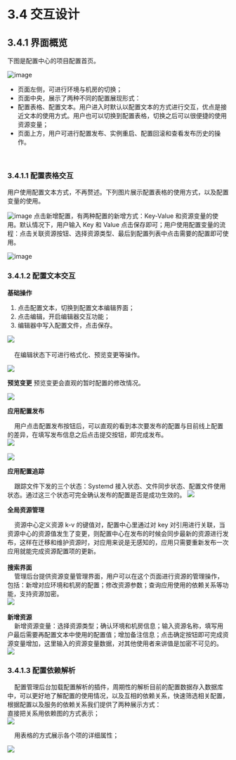 # 3.4 交互设计

## 3.4.1 界面概览

下图是配置中心的项目配置首页。

![image](../static/juno/config3.4.1.png)

- 页面左侧，可进行环境与机房的切换；
- 页面中央，展示了两种不同的配置展现形式：
- 配置表格、配置文本。用户进入时默认以配置文本的方式进行交互，优点是接近文本的使用方式。用户也可以切换到配置表格，切换之后可以很便捷的使用资源变量；
- 页面上方，用户可进行配置发布、实例重启、配置回滚和查看发布历史的操作。

 
### 3.4.1.1 配置表格交互

用户使用配置文本方式，不再赘述。下列图片展示配置表格的使用方式，以及配置变量的使用。

![image](../static/juno/config3.4.2.png)
点击新增配置，有两种配置的新增方式：Key-Value 和资源变量的使用。默认情况下，用户输入 Key 和 Value 点击保存即可；用户使用配置变量的流程：点击关联资源按钮、选择资源类型、最后到配置列表中点击需要的配置即可使用。

![image](../static/juno/config3.4.3.png)


### 3.4.1.2 配置文本交互

**基础操作**

1. 点击配置文本，切换到配置文本编辑界面；
1. 点击编辑，开启编辑器交互功能；
1. 编辑器中写入配置文件，点击保存。

![](https://cdn.nlark.com/yuque/0/2020/png/594625/1582710830871-73e54060-43b2-472b-b63e-5f7f1cd7dd62.png#align=left&display=inline&height=258&originHeight=258&originWidth=1066&size=0&status=done&style=none&width=1066)<br /> <br />    在编辑状态下可进行格式化、预览变更等操作。

![](https://cdn.nlark.com/yuque/0/2020/png/594625/1582710830901-44f46ad0-dfc9-4c2b-bcc4-d1b8404c9f99.png#align=left&display=inline&height=267&originHeight=267&originWidth=1084&size=0&status=done&style=none&width=1084)

**预览变更**
预览变更会直观的暂时配置的修改情况。

![](https://cdn.nlark.com/yuque/0/2020/png/594625/1582710830897-6d7b64de-7959-4804-b615-a2de1e7c7541.png#align=left&display=inline&height=184&originHeight=184&originWidth=1110&size=0&status=done&style=none&width=1110)

**应用配置发布**

    用户点击配置发布按钮后，可以直观的看到本次要发布的配置与目前线上配置的差异，在填写发布信息之后点击提交按钮，即完成发布。<br />![](https://cdn.nlark.com/yuque/0/2020/png/594625/1582710830972-8584b5a8-5217-4d31-9686-915f9d25fc47.png#align=left&display=inline&height=332&originHeight=332&originWidth=1097&size=0&status=done&style=none&width=1097)<br /> <br />![](https://cdn.nlark.com/yuque/0/2020/png/594625/1582710830944-6fd6651b-ea00-46ac-a553-bfab43a0c1b9.png#align=left&display=inline&height=381&originHeight=381&originWidth=947&size=0&status=done&style=none&width=947)

**应用配置追踪**

    跟踪文件下发的三个状态：Systemd 接入状态、文件同步状态、配置文件使用状态。通过这三个状态可完全确认发布的配置是否是成功生效的。
![](https://cdn.nlark.com/yuque/0/2020/png/594625/1582710830877-b7b9cf81-bae5-4766-a5dc-70f333bbb6cc.png#align=left&display=inline&height=358&originHeight=358&originWidth=1075&size=0&status=done&style=none&width=1075)

**全局资源管理**

    资源中心定义资源 k-v 的键值对，配置中心里通过对 key 对引用进行关联，当资源中心的资源值发生了变更，则配置中心在发布的时候会同步最新的资源进行发布，这样在迁移和维护资源时，对应用来说是无感知的，应用只需要重新发布一次应用就能完成资源配置项的更新。<br /> <br />**搜索界面**<br />    管理后台提供资源变量管理界面，用户可以在这个页面进行资源的管理操作，包括：新增对应环境和机房的配置；修改资源参数；查询应用使用的依赖关系等功能，支持资源加密。<br />![](https://cdn.nlark.com/yuque/0/2020/png/594625/1582710830956-623f2b1c-ccfd-4485-aaa2-2e93841f6e7a.png#align=left&display=inline&height=271&originHeight=271&originWidth=1094&size=0&status=done&style=none&width=1094)<br /> <br />**新增资源**<br />    新增资源变量：选择资源类型；确认环境和机房信息；输入资源名称，填写用户最后需要再配置文本中使用的配置值；增加备注信息；点击确定按钮即可完成资源变量增加，这里输入的资源变量数据，对其他使用者来讲值是加密不可见的。<br />![](https://cdn.nlark.com/yuque/0/2020/png/594625/1582710831101-7e9c92cc-7d5a-4116-838f-1ec72bf081c5.png#align=left&display=inline&height=1468&originHeight=1468&originWidth=1594&size=0&status=done&style=none&width=1594)

### 3.4.1.3 配置依赖解析

    配置管理后台加载配置解析的插件，周期性的解析目前的配置数据存入数据库中，可以更好地了解配置的使用情况，以及互相的依赖关系，快速筛选相关配置，根据配置以及服务的依赖关系我们提供了两种展示方式：<br />直接把关系用依赖图的方式表示；<br />![](https://cdn.nlark.com/yuque/0/2020/png/594625/1582710830945-ad188916-d545-461f-a710-9c88f8d81145.png#align=left&display=inline&height=481&originHeight=481&originWidth=636&size=0&status=done&style=none&width=636)

    用表格的方式展示各个项的详细属性；

![](https://cdn.nlark.com/yuque/0/2020/png/594625/1582710831005-ec7ecd95-477f-4852-a28b-1486a2ad786a.png#align=left&display=inline&height=554&originHeight=554&originWidth=1116&size=0&status=done&style=none&width=1116)<br /> 
